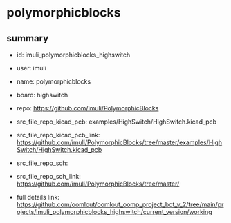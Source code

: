 # polymorphicblocks
 
## summary 
* id: imuli_polymorphicblocks_highswitch
* user: imuli
* name: polymorphicblocks
* board: highswitch
* repo: https://github.com/imuli/PolymorphicBlocks
* src_file_repo_kicad_pcb: examples/HighSwitch/HighSwitch.kicad_pcb
* src_file_repo_kicad_pcb_link: https://github.com/imuli/PolymorphicBlocks/tree/master/examples/HighSwitch/HighSwitch.kicad_pcb


* src_file_repo_sch: 
* src_file_repo_sch_link: https://github.com/imuli/PolymorphicBlocks/tree/master/
* full details link: https://github.com/oomlout/oomlout_oomp_project_bot_v_2/tree/main/projects/imuli_polymorphicblocks_highswitch/current_version/working  







